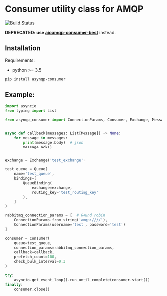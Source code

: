 # Consumer utility class for AMQP

[![Build Status](https://travis-ci.org/tkukushkin/asynqp-consumer.svg?branch=master)](https://travis-ci.org/tkukushkin/asynqp-consumer)

**DEPRECATED: use [aioamqp-consumer-best](https://github.com/tkukushkin/aioamqp-consumer-best)** instead.

## Installation

Requirements:
* python >= 3.5 

```sh
pip install asynqp-consumer
```

## Example:

```python
import asyncio
from typing import List

from asynqp_consumer import ConnectionParams, Consumer, Exchange, Message, Queue, QueueBinding


async def callback(messages: List[Message]) -> None:
    for message in messages:
        print(message.body)  # json
        message.ack()


exchange = Exchange('test_exchange')

test_queue = Queue(
    name='test_queue',
    bindings=[
        QueueBinding(
            exchange=exchange,
            routing_key='test_routing_key'
        ),
    ]
)

rabbitmq_connection_params = [  # Round robin
    ConnectionParams.from_string('amqp:////'),
    ConnectionParams(username='test', password='test')
]

consumer = Consumer(
    queue=test_queue,
    connection_params=rabbitmq_connection_params,
    callback=callback,
    prefetch_count=100,
    check_bulk_interval=0.3
)

try:
    asyncio.get_event_loop().run_until_complete(consumer.start())
finally:
    consumer.close()
```
